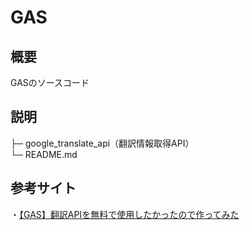 # GAS

## 概要
GASのソースコード

## 説明
├─ google_translate_api（翻訳情報取得API）  
└─ README.md

## 参考サイト  
・[【GAS】翻訳APIを無料で使用したかったので作ってみた](https://traveler0401.com/gas-google-translate-api/)
